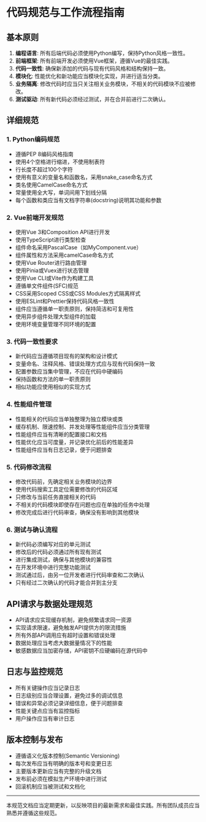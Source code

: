 # 代码规范与工作流程指南

## 基本原则

1. **编程语言**: 所有后端代码必须使用Python编写，保持Python风格一致性。
2. **前端框架**: 所有前端开发必须使用Vue框架，遵循Vue的最佳实践。
3. **代码一致性**: 确保新添加的代码与现有代码风格和结构保持一致。
4. **模块化**: 性能优化和新功能应当模块化实现，并进行适当分类。
5. **业务隔离**: 修改代码时应当只关注相关业务模块，不相关的代码模块不应被修改。
6. **测试驱动**: 所有新代码必须经过测试，并在合并前进行二次确认。

## 详细规范

### 1. Python编码规范

- 遵循PEP 8编码风格指南
- 使用4个空格进行缩进，不使用制表符
- 行长度不超过100个字符
- 使用有意义的变量名和函数名，采用snake_case命名方式
- 类名使用CamelCase命名方式
- 常量使用全大写，单词间用下划线分隔
- 每个函数和类应当有文档字符串(docstring)说明其功能和参数

### 2. Vue前端开发规范

- 使用Vue 3和Composition API进行开发
- 使用TypeScript进行类型检查
- 组件命名采用PascalCase（如MyComponent.vue）
- 组件属性和方法采用camelCase命名方式
- 使用Vue Router进行路由管理
- 使用Pinia或Vuex进行状态管理
- 使用Vue CLI或Vite作为构建工具
- 遵循单文件组件(SFC)规范
- CSS采用Scoped CSS或CSS Modules方式隔离样式
- 使用ESLint和Prettier保持代码风格一致性
- 组件应当遵循单一职责原则，保持简洁和可复用性
- 使用异步组件处理大型组件的加载
- 使用环境变量管理不同环境的配置

### 3. 代码一致性要求

- 新代码应当遵循项目现有的架构和设计模式
- 变量命名、注释风格、错误处理方式应与现有代码保持一致
- 配置参数应当集中管理，不应在代码中硬编码
- 保持函数和方法的单一职责原则
- 相似功能应使用相似的实现方式

### 4. 性能组件管理

- 性能相关的代码应当单独整理为独立模块或类
- 缓存机制、限速控制、并发处理等性能组件应当分类管理
- 性能组件应当有清晰的配置接口和文档
- 性能优化应当可度量，并记录优化前后的性能差异
- 性能组件应当有日志记录，便于问题排查

### 5. 代码修改流程

- 修改代码前，先确定相关业务模块的边界
- 使用代码搜索工具定位需要修改的代码区域
- 只修改与当前任务直接相关的代码
- 不相关的代码模块即使存在问题也应在单独的任务中处理
- 修改完成后进行代码审查，确保没有影响到其他模块

### 6. 测试与确认流程

- 新代码必须编写对应的单元测试
- 修改后的代码必须通过所有现有测试
- 进行集成测试，确保与其他模块的兼容性
- 在开发环境中进行完整功能测试
- 测试通过后，由另一位开发者进行代码审查和二次确认
- 只有经过二次确认的代码才能合并到主分支

## API请求与数据处理规范

- API请求应实现缓存机制，避免频繁请求同一资源
- 实现请求限速，避免触发API提供方的限流措施
- 所有外部API调用应有超时设置和错误处理
- 数据处理应当考虑大数据量情况下的性能
- 敏感数据应当加密存储，API密钥不应硬编码在源代码中

## 日志与监控规范

- 所有关键操作应当记录日志
- 日志级别应当合理设置，避免过多的调试信息
- 错误和异常必须记录详细信息，便于问题排查
- 性能关键点应当有监控指标
- 用户操作应当有审计日志

## 版本控制与发布

- 遵循语义化版本控制(Semantic Versioning)
- 每次发布应当有明确的版本号和变更日志
- 主要版本更新应当有完整的升级文档
- 发布前必须在模拟生产环境中进行测试
- 回滚机制应当被测试和文档化

---

本规范文档应当定期更新，以反映项目的最新需求和最佳实践。所有团队成员应当熟悉并遵循这些规范。 